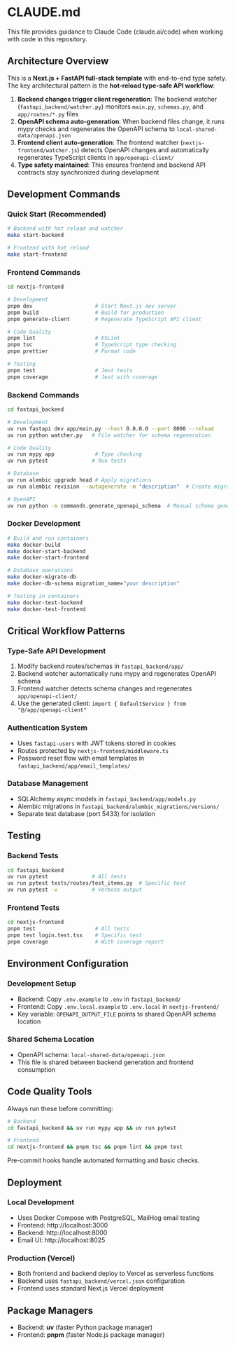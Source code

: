 # CLAUDE.md

This file provides guidance to Claude Code (claude.ai/code) when working with code in this repository.

## Architecture Overview

This is a **Next.js + FastAPI full-stack template** with end-to-end type safety. The key architectural pattern is the **hot-reload type-safe API workflow**:

1. **Backend changes trigger client regeneration**: The backend watcher (`fastapi_backend/watcher.py`) monitors `main.py`, `schemas.py`, and `app/routes/*.py` files
2. **OpenAPI schema auto-generation**: When backend files change, it runs mypy checks and regenerates the OpenAPI schema to `local-shared-data/openapi.json`
3. **Frontend client auto-generation**: The frontend watcher (`nextjs-frontend/watcher.js`) detects OpenAPI changes and automatically regenerates TypeScript clients in `app/openapi-client/`
4. **Type safety maintained**: This ensures frontend and backend API contracts stay synchronized during development

## Development Commands

### Quick Start (Recommended)
```bash
# Backend with hot reload and watcher
make start-backend

# Frontend with hot reload
make start-frontend
```

### Frontend Commands
```bash
cd nextjs-frontend

# Development
pnpm dev                    # Start Next.js dev server
pnpm build                  # Build for production  
pnpm generate-client        # Regenerate TypeScript API client

# Code Quality
pnpm lint                   # ESLint
pnpm tsc                    # TypeScript type checking
pnpm prettier               # Format code

# Testing
pnpm test                   # Jest tests
pnpm coverage               # Jest with coverage
```

### Backend Commands
```bash
cd fastapi_backend

# Development
uv run fastapi dev app/main.py --host 0.0.0.0 --port 8000 --reload
uv run python watcher.py   # File watcher for schema regeneration

# Code Quality  
uv run mypy app             # Type checking
uv run pytest              # Run tests

# Database
uv run alembic upgrade head # Apply migrations
uv run alembic revision --autogenerate -m "description"  # Create migration

# OpenAPI
uv run python -m commands.generate_openapi_schema  # Manual schema generation
```

### Docker Development
```bash
# Build and run containers
make docker-build
make docker-start-backend
make docker-start-frontend

# Database operations
make docker-migrate-db
make docker-db-schema migration_name="your description"

# Testing in containers
make docker-test-backend
make docker-test-frontend
```

## Critical Workflow Patterns

### Type-Safe API Development
1. Modify backend routes/schemas in `fastapi_backend/app/`
2. Backend watcher automatically runs mypy and regenerates OpenAPI schema
3. Frontend watcher detects schema changes and regenerates `app/openapi-client/`
4. Use the generated client: `import { DefaultService } from "@/app/openapi-client"`

### Authentication System
- Uses `fastapi-users` with JWT tokens stored in cookies
- Routes protected by `nextjs-frontend/middleware.ts`
- Password reset flow with email templates in `fastapi_backend/app/email_templates/`

### Database Management
- SQLAlchemy async models in `fastapi_backend/app/models.py`
- Alembic migrations in `fastapi_backend/alembic_migrations/versions/`
- Separate test database (port 5433) for isolation

## Testing

### Backend Tests
```bash
cd fastapi_backend
uv run pytest              # All tests
uv run pytest tests/routes/test_items.py  # Specific test
uv run pytest -v           # Verbose output
```

### Frontend Tests  
```bash
cd nextjs-frontend
pnpm test                   # All tests
pnpm test login.test.tsx    # Specific test
pnpm coverage               # With coverage report
```

## Environment Configuration

### Development Setup
- Backend: Copy `.env.example` to `.env` in `fastapi_backend/`
- Frontend: Copy `.env.local.example` to `.env.local` in `nextjs-frontend/`
- Key variable: `OPENAPI_OUTPUT_FILE` points to shared OpenAPI schema location

### Shared Schema Location
- OpenAPI schema: `local-shared-data/openapi.json`
- This file is shared between backend generation and frontend consumption

## Code Quality Tools

Always run these before committing:
```bash
# Backend
cd fastapi_backend && uv run mypy app && uv run pytest

# Frontend  
cd nextjs-frontend && pnpm tsc && pnpm lint && pnpm test
```

Pre-commit hooks handle automated formatting and basic checks.

## Deployment

### Local Development
- Uses Docker Compose with PostgreSQL, MailHog email testing
- Frontend: http://localhost:3000
- Backend: http://localhost:8000
- Email UI: http://localhost:8025

### Production (Vercel)
- Both frontend and backend deploy to Vercel as serverless functions
- Backend uses `fastapi_backend/vercel.json` configuration
- Frontend uses standard Next.js Vercel deployment

## Package Managers
- Backend: **uv** (faster Python package manager)
- Frontend: **pnpm** (faster Node.js package manager)